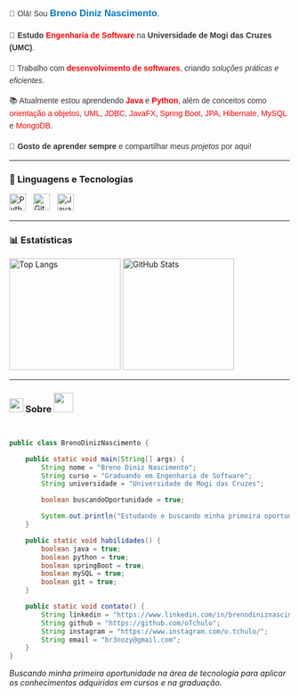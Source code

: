 <div style="font-family: Arial, sans-serif; line-height: 1.6; color: #333;">
  <p>
    👋 Olá! Sou <strong style="color: #0077cc; font-size: 1.2em;">Breno Diniz Nascimento</strong>.
  </p>
  <p>
    🎯 <strong>Estudo</strong> <span style="color: red;"><strong>Engenharia de Software</strong></span> na <strong>Universidade de Mogi das Cruzes (UMC)</strong>.
  </p>
  <p>
    🚀 Trabalho com <span style="color: red;"><strong>desenvolvimento de softwares</strong></span>, criando <em>soluções práticas e eficientes</em>.
  </p>
  <p>
    📚 Atualmente estou aprendendo <span style="color: red;"><strong>Java</strong></span> e <span style="color: red;"><strong>Python</strong></span>, além de conceitos como 
    <span style="color: red;">orientação a objetos</span>, <span style="color: red;">UML</span>, <span style="color: red;">JDBC</span>, <span style="color: red;">JavaFX</span>, 
    <span style="color: red;">Spring Boot</span>, <span style="color: red;">JPA</span>, <span style="color: red;">Hibernate</span>, <span style="color: red;">MySQL</span> e <span style="color: red;">MongoDB</span>.
  </p>
  <p>
    🔗 <strong>Gosto de aprender sempre</strong> e compartilhar meus <em>projetos</em> por aqui!
  </p>
</div>

---

### 🤖 Linguagens e Tecnologias

<img 
    align="left" 
    alt="Python" 
    title="Python"
    width="30px" 
    style="padding-right: 10px;" 
    src="https://cdn.jsdelivr.net/gh/devicons/devicon@latest/icons/python/python-original.svg" 
/>
<img 
    align="left" 
    alt="Git" 
    title="Git"
    width="30px" 
    style="padding-right: 10px;" 
    src="https://cdn.jsdelivr.net/gh/devicons/devicon@latest/icons/git/git-original.svg" 
/>
<img 
    align="left" 
    alt="Java" 
    title="Java"
    width="30px" 
    style="padding-right: 10px;" 
    src="https://cdn.jsdelivr.net/gh/devicons/devicon@latest/icons/java/java-original.svg" 
/>

<br/>
<br/>

---

### 📊 Estatísticas

<p>
  

  <img 
    align="down" 
    alt="Top Langs" 
    height="200" 
    src="https://github-readme-stats.vercel.app/api/top-langs/?username=oTchulo&theme=tokyonight&layout=compact&custom_title=Tecnologias&langs_count=9" 
  />
  <img 
    align="down" 
    alt="GitHub Stats" 
    height="200" 
    style="padding-right: 10px;" 
    src="https://github-readme-stats.vercel.app/api?username=oTchulo&show_icons=true&theme=tokyonight&include_all_commits=true&locale=pt-br" 
  />
</p>

 
---
 ### <img src="https://media3.giphy.com/media/v1.Y2lkPTc5MGI3NjExeDF2djBvYzRqdHNmNng4bGM1d2trdHBlM2sxbWVpZWJxOTZ5b3JvOCZlcD12MV9pbnRlcm5hbF9naWZfYnlfaWQmY3Q9dHM/kAm4u0lhDCmXnugz6p/giphy.gif" width="25"> Sobre <img src="https://media4.giphy.com/media/v1.Y2lkPTc5MGI3NjExcmdzZmh4NWZucm5pcGpodjZzcml3N3gzdzlidXN5a3Z4eW5keDB4OCZlcD12MV9pbnRlcm5hbF9naWZfYnlfaWQmY3Q9cw/3o84TSvGGfaIor8VzO/giphy.gif" width="35">

```Java


public class BrenoDinizNascimento {

    public static void main(String[] args) {
        String nome = "Breno Diniz Nascimento";
        String curso = "Graduando em Engenharia de Software";
        String universidade = "Universidade de Mogi das Cruzes";

        boolean buscandoOportunidade = true;

        System.out.println("Estudando e buscando minha primeira oportunidade na área de tecnologia!");
    }

    public static void habilidades() {
        boolean java = true;
        boolean python = true;
        boolean springBoot = true;
        boolean mySQL = true;
        boolean git = true;
    }

    public static void contato() {
        String linkedin = "https://www.linkedin.com/in/brenodiniznascimento/";
        String github = "https://github.com/oTchulo";
        String instagram = "https://www.instagram.com/o.tchulo/";
        String email = "br3nozy@gmail.com";
    }
}


````
*Buscando minha primeira oportunidade na área de tecnologia para aplicar os conhecimentos adquiridos em cursos e na graduação.*
